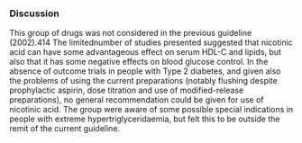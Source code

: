### Discussion
This group of drugs was not considered in the previous guideline (2002).414 The limitednumber of studies presented suggested that nicotinic acid can have some advantageous effect on serum HDL-C and lipids, but also that it has some negative effects on blood glucose control. In the absence of outcome trials in people with Type 2 diabetes, and given also the problems of using the current preparations (notably flushing despite prophylactic aspirin, dose titration and use of modified-release preparations), no general recommendation could be given for use of nicotinic acid. The group were aware of some possible special indications in people with extreme hypertriglyceridaemia, but felt this to be outside the remit of the current guideline.

